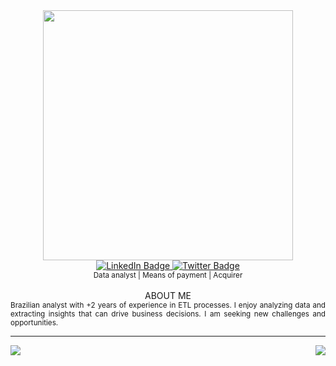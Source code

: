 <!--
<div id="skills" align="center">
  <img src="https://github.com/devicons/devicon/blob/master/icons/sqlite/sqlite-original.svg" title="SQLite" alt="SQLite" width="30" height="30"/>&nbsp;
  <img src="https://github.com/devicons/devicon/blob/master/icons/python/python-original.svg" title="Python" alt="Python" width="30" height="30"/>&nbsp;
  <img src="https://github.com/microsoft/PowerBI-Icons/blob/main/SVG/Power-BI.svg" title="Power BI" alt="Power BI" width="30" height="30"/>&nbsp
  <img src="https://github.com/devicons/devicon/blob/master/icons/vscode/vscode-original.svg" title="Visual Studio Code" alt="Visual Studio Code" width="30" height="30"/>&nbsp;  
</div>
-->

<div id="header" align="center">
  <img src="https://media.giphy.com/media/N3yLGQ1oMYfGU/giphy.gif" width="400"/>  
</div>

<div id="badges" align="center">
  <a href="https://www.linkedin.com/in/vitor-fehelberg-851156101/">
    <img src="https://img.shields.io/badge/LinkedIn-blue?style=flat-square&logo=linkedin&logoColor=white" alt="LinkedIn Badge"/>
  </a>
  <a href="https://twitter.com/vitorfehelberg">
    <img src="https://img.shields.io/badge/Twitter-1DA1F2?style=flat-square&logo=twitter&logoColor=white" alt="Twitter Badge"/>
  </a>
</div>

<div id="keys" align="center">
  <sub>Data analyst | Means of payment | Acquirer
  </sub>
</div>

<div id="about-me" align="center">
  </br>ABOUT ME</br>
</div>

<div id="about-me-text" align="justify">
  <sub>Brazilian analyst with +2 years of experience in ETL processes. I enjoy analyzing data and extracting insights that can drive business decisions. I am seeking new challenges and opportunities.
  </sub> 
</div>

---

<div id="stats">
  <a href="https://github.com/anuraghazra/github-readme-stats">
    <img align="left" src="https://github-readme-stats.vercel.app/api?username=vitorfehelberg&theme=apprentice&title_color=bcbcbc&bg_color=00000000&hide_border=true&rank_icon=github&custom_title=Fehelberg's%20stats" />
    <img align="right" src="https://github-readme-stats.vercel.app/api/top-langs/?username=vitorfehelberg&theme=apprentice&title_color=bcbcbc&bg_color=00000000&hide_border=true" />
  </a>
</div>

<!--
**vitorfehelberg/vitorfehelberg** is a ✨ _special_ ✨ repository because its `README.md` (this file) appears on your GitHub profile.

Here are some ideas to get you started:

- 🔭 I’m currently working on ...
- 🌱 I’m currently learning ...
- 👯 I’m looking to collaborate on ...
- 🤔 I’m looking for help with ...
- 💬 Ask me about ...
- 📫 How to reach me: ...
- 😄 Pronouns: ...
- ⚡ Fun fact: ...
-->
